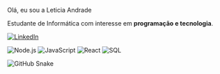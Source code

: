 Olá, eu sou a Leticia Andrade  

Estudante de Informática com interesse em **programação e tecnologia**.  


[![LinkedIn](https://img.shields.io/badge/LinkedIn-0077B5?style=for-the-badge&logo=linkedin&logoColor=white)](https://www.linkedin.com/feed/)


![Node.js](https://img.shields.io/badge/Node.js-339933?style=for-the-badge&logo=nodedotjs&logoColor=white)
![JavaScript](https://img.shields.io/badge/JavaScript-F7DF1E?style=for-the-badge&logo=javascript&logoColor=black)
![React](https://img.shields.io/badge/React-20232A?style=for-the-badge&logo=react&logoColor=61DAFB)
![SQL](https://img.shields.io/badge/SQL-003B57?style=for-the-badge&logo=postgresql&logoColor=white)

![GitHub Snake](https://github.com/lelezzote/lelezzote/blob/output/github-contribution-grid-snake.svg)


